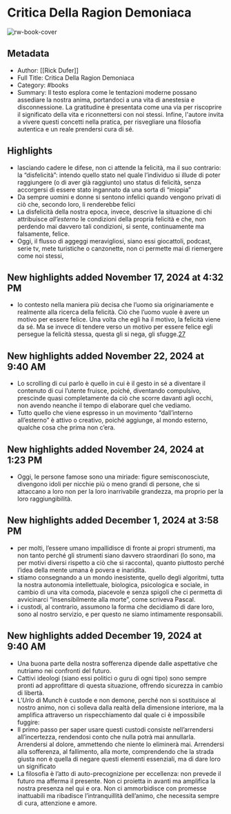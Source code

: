 # Critica Della Ragion Demoniaca

![rw-book-cover](https://readwise-assets.s3.amazonaws.com/media/reader/parsed_document_assets/233159861/kurqbr1v1eQEShDz7472LCikJMGvKQbcpPJtovxoo-A-cove_qu67MqC.jpg)

## Metadata
- Author: [[Rick Dufer]]
- Full Title: Critica Della Ragion Demoniaca
- Category: #books
- Summary: Il testo esplora come le tentazioni moderne possano assediare la nostra anima, portandoci a una vita di anestesia e disconnessione. La gratitudine è presentata come una via per riscoprire il significato della vita e riconnettersi con noi stessi. Infine, l'autore invita a vivere questi concetti nella pratica, per risvegliare una filosofia autentica e un reale prendersi cura di sé.

## Highlights
- lasciando cadere le difese, non ci attende la felicità, ma il suo contrario: la “disfelicità”: intendo quello stato nel quale l’individuo si illude di poter raggiungere (o di aver già raggiunto) uno status di felicità, senza accorgersi di essere stato ingannato da una sorta di “miopia”
- Da sempre uomini e donne si sentono infelici quando vengono privati di ciò che, secondo loro, li renderebbe felici
- La disfelicità della nostra epoca, invece, descrive la situazione di chi attribuisce *all’esterno* le condizioni della propria felicità e che, non perdendo mai davvero tali condizioni, si sente, continuamente ma falsamente, felice.
- Oggi, il flusso di aggeggi meravigliosi, siano essi giocattoli, podcast, serie tv, mete turistiche o canzonette, non ci permette mai di riemergere come noi stessi,
## New highlights added November 17, 2024 at 4:32 PM
- Io contesto nella maniera più decisa che l’uomo sia originariamente e realmente alla ricerca della felicità. Ciò che l’uomo vuole è avere un motivo per essere felice. Una volta che egli ha il motivo, la felicità viene da sé. Ma se invece di tendere verso un motivo per essere felice egli persegue la felicità stessa, questa gli si nega, gli sfugge.[27](private://read/01jbn8hr7qtnxdjyedepshvmaz/#ch_fn27)
## New highlights added November 22, 2024 at 9:40 AM
- Lo scrolling di cui parlo è quello in cui è il gesto in sé a diventare il contenuto di cui l’utente fruisce, poiché, diventando compulsivo, prescinde quasi completamente da ciò che scorre davanti agli occhi, non avendo neanche il tempo di elaborare quel che vediamo.
- Tutto quello che viene espresso in un movimento “dall’interno all’esterno” è attivo o creativo, poiché aggiunge, al mondo esterno, qualche cosa che prima non c’era.
## New highlights added November 24, 2024 at 1:23 PM
- Oggi, le persone famose sono una miriade: figure semisconosciute, divengono idoli per nicchie più o meno grandi di persone, che si attaccano a loro non per la loro inarrivabile grandezza, ma proprio per la loro raggiungibilità.
## New highlights added December 1, 2024 at 3:58 PM
- per molti, l’essere umano impallidisce di fronte ai propri strumenti, ma non tanto perché gli strumenti siano davvero straordinari (lo sono, ma per motivi diversi rispetto a ciò che si racconta), quanto piuttosto perché l’idea della mente umana è povera e inaridita.
- stiamo consegnando a un mondo inesistente, quello degli algoritmi, tutta la nostra autonomia intellettuale, biologica, psicologica e sociale, in cambio di una vita comoda, piacevole e senza spigoli che ci permetta di avvicinarci “insensibilmente alla morte”, come scriveva Pascal.
- i custodi, al contrario, assumono la forma che decidiamo di dare loro, sono al nostro servizio, e per questo ne siamo intimamente responsabili.
## New highlights added December 19, 2024 at 9:40 AM
- Una buona parte della nostra sofferenza dipende dalle aspettative che nutriamo nei confronti del futuro.
- Cattivi ideologi (siano essi politici o guru di ogni tipo) sono sempre pronti ad approfittare di questa situazione, offrendo sicurezza in cambio di libertà.
- L’*Urlo* di Munch è custode e non demone, perché non si sostituisce al nostro animo, non ci solleva dalla realtà della dimensione interiore, ma la amplifica attraverso un rispecchiamento dal quale ci è impossibile fuggire:
- Il primo passo per saper usare questi custodi consiste nell’arrendersi all’incertezza, rendendosi conto che nulla potrà mai annullarla. Arrendersi al dolore, ammettendo che niente lo eliminerà mai. Arrendersi alla sofferenza, al fallimento, alla morte, comprendendo che la strada giusta non è quella di negare questi elementi essenziali, ma di dare loro un significato
- La filosofia è l’atto di auto-precognizione per eccellenza: non prevede il futuro ma afferma il presente. Non ci proietta in avanti ma amplifica la nostra presenza nel qui e ora. Non ci ammorbidisce con promesse inattuabili ma ribadisce l’intranquillità dell’animo, che necessita sempre di cura, attenzione e amore.

